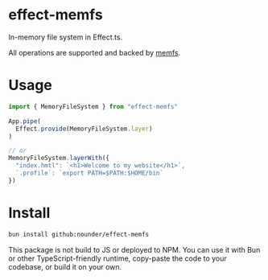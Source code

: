 # effect-memfs

In-memory file system in Effect.ts.

All operations are supported and backed by [memfs](memfs).

[memfs]: https://github.com/streamich/memfs

# Usage

```ts
import { MemoryFileSystem } from "effect-memfs"

App.pipe(
  Effect.provide(MemoryFileSystem.layer)
)

// or
MemoryFileSystem.layerWith({
  "index.hmtl": `<h1>Welcome to my website</h1>`,
  `.profile`: `export PATH=$PATH:$HOME/bin`
})

```

# Install

```sh
bun install github:nounder/effect-memfs
```

This package is not build to JS or deployed to NPM. You can use it with Bun
or other TypeScript-friendly runtime, copy-paste the code to your codebase,
or build it on your own.
